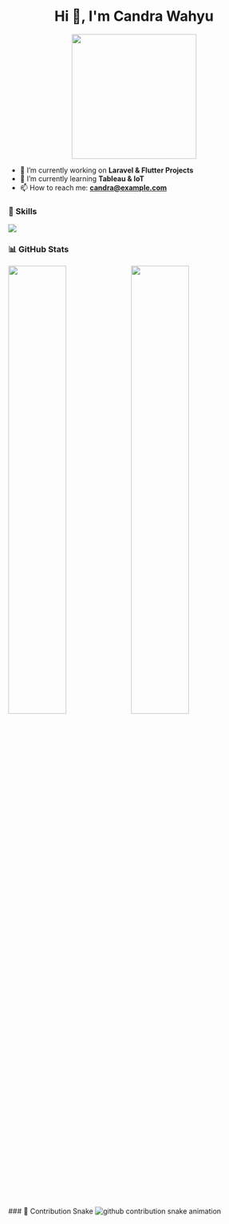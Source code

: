 <h1 align="center">Hi 👋, I'm Candra Wahyu</h1>
<p align="center">
  <img src="https://media.giphy.com/media/3o7TKU8RvQuomFfUUU/giphy.gif" width="250">
</p>

- 🔭 I’m currently working on **Laravel & Flutter Projects**
- 🌱 I’m currently learning **Tableau & IoT**
- 📫 How to reach me: **candra@example.com**

### 🚀 Skills

<p align="left">
  <img src="https://skillicons.dev/icons?i=php,laravel,flutter,dart,js,nodejs,html,css,tailwind,mysql,git,github" />
</p>

### 📊 GitHub Stats

<p align="left">
  <img src="https://github-readme-stats.vercel.app/api?username=candraega&show_icons=true&theme=radical" width="48%" />
  <img src="https://github-readme-stats.vercel.app/api/top-langs/?username=candraega&layout=compact&theme=radical" width="48%" />
</p>
### 🐍 Contribution Snake

<picture>
  <source media="(prefers-color-scheme: dark)" srcset="https://raw.githubusercontent.com/Candraega/Candraega/output/github-contribution-grid-snake-dark.svg" />
  <source media="(prefers-color-scheme: light)" srcset="https://raw.githubusercontent.com/Candraega/Candraega/output/github-contribution-grid-snake.svg" />
  <img alt="github contribution snake animation" src="https://raw.githubusercontent.com/Candraega/Candraega/output/github-contribution-grid-snake.svg" />
</picture>
